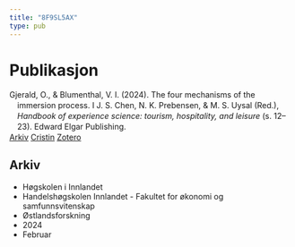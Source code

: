 ```yaml
---
title: "8F9SL5AX"
type: pub
---
```

<h1>Publikasjon</h1>
<article id="csl-bib-container-8F9SL5AX" class="csl-bib-container">
  <div class="csl-bib-body" style="line-height: 1.35; padding-left: 1em; text-indent:-1em;">
  <div class="csl-entry">Gjerald, O., &amp; Blumenthal, V. I. (2024). The four mechanisms of the immersion process. I J. S. Chen, N. K. Prebensen, &amp; M. S. Uysal (Red.), <i>Handbook of experience science: tourism, hospitality, and leisure</i> (s. 12&#x2013;23). Edward Elgar Publishing.</div>
</div>
  <div class="csl-bib-buttons">
    <a href="#taxonomy-article-8F9SL5AX" class="csl-bib-button">Arkiv</a>
    <a href="https://app.cristin.no/results/show.jsf?id=2243524" alt="Cristin URL" class="csl-bib-button">Cristin</a>
    <a href="http://zotero.org/groups/5402882/items/8F9SL5AX" alt="Zotero URL" class="csl-bib-button">Zotero</a>
  </div>
  <div id="csl-bib-meta-container-8F9SL5AX"></div>
</article>
<div id="csl-bib-meta-8F9SL5AX" class="csl-bib-meta">
  <article id="taxonomy-article-8F9SL5AX" class="taxonomy-article">
    <h1>Arkiv</h1>
    <ul>
      <li>Høgskolen i Innlandet</li>
      <li>Handelshøgskolen Innlandet - Fakultet for økonomi og samfunnsvitenskap</li>
      <li>Østlandsforskning</li>
      <li>2024</li>
      <li>Februar</li>
    </ul>
  </article>
</div>
